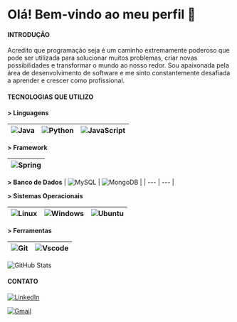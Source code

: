 
# Olá! Bem-vindo ao meu perfil 👋

#### INTRODUÇÃO
Acredito que programação seja é um caminho extremamente poderoso que pode ser utilizada para solucionar muitos problemas, criar novas possibilidades e transformar o mundo ao nosso redor. Sou apaixonada pela área de desenvolvimento de software e me sinto constantemente desafiada a aprender e crescer como profissional.

#### TECNOLOGIAS QUE UTILIZO

**> Linguagens**  

| ![Java](https://img.shields.io/badge/java-%23ED8B00.svg?style=for-the-badge&logo=openjdk&logoColor=white)  | ![Python](https://img.shields.io/badge/python-3670A0?style=for-the-badge&logo=python&logoColor=ffdd54) | ![JavaScript](https://img.shields.io/badge/JavaScript-F7DF1E?style=for-the-badge&logo=javascript&logoColor=black) |
| ------ | ------ | ------------- |


**> Framework** 

| ![Spring](https://img.shields.io/badge/spring-%236DB33F.svg?style=for-the-badge&logo=spring&logoColor=white) |  
| ------ | 

**> Banco de Dados**
| ![MySQL](https://img.shields.io/badge/MySQL-00000F?style=for-the-badge&logo=mysql&logoColor=white) | ![MongoDB](https://img.shields.io/badge/MongoDB-%234ea94b.svg?style=for-the-badge&logo=mongodb&logoColor=white) |
| --- | --- |



**> Sistemas Operacionais**

| ![Linux](https://img.shields.io/badge/Linux-000?style=for-the-badge&logo=linux&logoColor=FCC624)  | ![Windows](https://img.shields.io/badge/Windows-000?style=for-the-badge&logo=windows&logoColor=2CA5E0) | ![Ubuntu](https://img.shields.io/badge/Ubuntu-35495E?style=for-the-badge&logo=ubuntu&logoColor=2CA5E0) |
| ------ | ------ | ---------- |


**> Ferramentas**

| ![Git](https://img.shields.io/badge/GIT-E44C30?style=for-the-badge&logo=git&logoColor=white)    | ![Vscode](https://img.shields.io/badge/Vscode-007ACC?style=for-the-badge&logo=visual-studio-code&logoColor=white)|
| ----------- | ----------- |


![GitHub Stats](https://github-readme-stats.vercel.app/api?username=andreyabpaiva&theme=transparent&bg_color=DAA4C1&border_color=DAA4C1&show_icons=true&icon_color=E21481&title_color=5E0836&text_color=7E164D)

#### CONTATO 

[![LinkedIn](https://img.shields.io/badge/LinkedIn-0077B5?style=for-the-badge&logo=linkedin&logoColor=white)](https://www.linkedin.com/in/andreya-paiva-0438252a2/)

[![Gmail](https://img.shields.io/badge/Gmail-333333?style=for-the-badge&logo=gmail&logoColor=red)](mailto:andreyacbpaiva@gmail.com)
